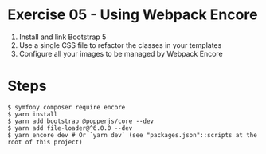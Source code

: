 Exercise 05 - Using Webpack Encore
===============================

1. Install and link Bootstrap 5
2. Use a single CSS file to refactor the classes in your templates
3. Configure all your images to be managed by Webpack Encore


# Steps
```shell
$ symfony composer require encore
$ yarn install
$ yarn add bootstrap @popperjs/core --dev
$ yarn add file-loader@^6.0.0 --dev
$ yarn encore dev # Or `yarn dev` (see "packages.json"::scripts at the root of this project)
```
